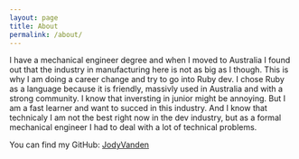 ```yaml
---
layout: page
title: About
permalink: /about/
---
```


I have a mechanical engineer degree and when I moved to Australia I found out
that the industry in manufacturing here is not as big as I though. This is why
I am doing a career change and try to go into Ruby dev. I chose Ruby as a
language because it is friendly, massivly used in Australia and with a strong
community.
I know that inversting in junior might be annoying. But I am a fast learner
and want to succed in this industry. And I know that technicaly I am not the
best right now in the dev industry, but as a formal mechanical engineer I had
to deal with a lot of technical problems.

You can find my GitHub:
[JodyVanden][jodyvanden-github]


[jodyvanden-github]: https://github.com/JodyVanden
